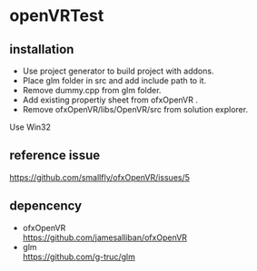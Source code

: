 # openVRTest

## installation
- Use project generator to build project with addons.
- Place glm folder in src and add include path to it.
- Remove dummy.cpp from glm folder.
- Add existing propertiy sheet from ofxOpenVR .
- Remove ofxOpenVR/libs/OpenVR/src from solution explorer.

Use Win32


## reference issue
https://github.com/smallfly/ofxOpenVR/issues/5

## depencency
- ofxOpenVR  
https://github.com/jamesalliban/ofxOpenVR
- glm  
https://github.com/g-truc/glm
